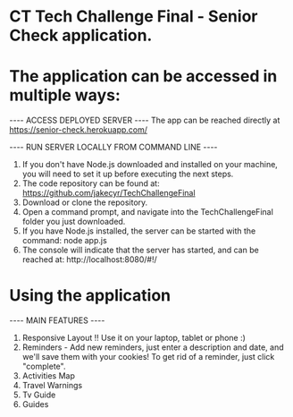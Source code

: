 # CT Tech Challenge Final - Senior Check application.


# The application can be accessed in multiple ways:

---- ACCESS DEPLOYED SERVER ----
 The app can be reached directly at https://senior-check.herokuapp.com/


---- RUN SERVER LOCALLY FROM COMMAND LINE ----
1. If you don't have Node.js downloaded and installed on your machine, you
   will need to set it up before executing the next steps.
2. The code repository can be found at: https://github.com/jakecyr/TechChallengeFinal
3. Download or clone the repository.
4. Open a command prompt, and navigate into the TechChallengeFinal folder you just downloaded.
5. If you have Node.js installed, the server can be started with the command: node app.js
6. The console will indicate that the server has started, and can be reached at: http://localhost:8080/#!/


# Using the application

---- MAIN FEATURES ----
1. Responsive Layout !! Use it on your laptop, tablet or phone :)
2. Reminders - Add new reminders, just enter a description and date, and we'll save them with your cookies! 
   To get rid of a reminder, just click "complete".
3. Activities Map
4. Travel Warnings
5. Tv Guide
6. Guides

